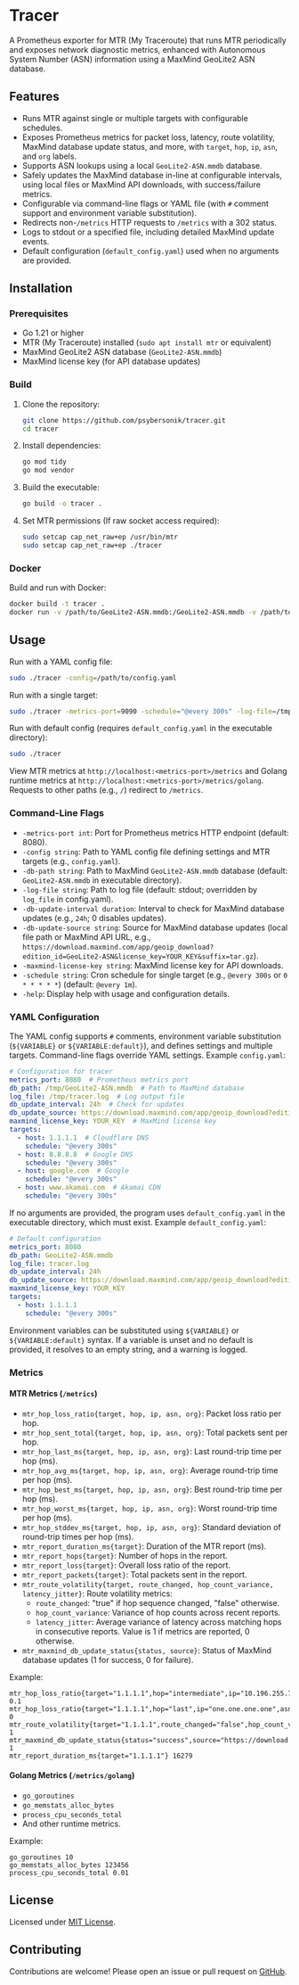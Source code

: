 # Tracer

A Prometheus exporter for MTR (My Traceroute) that runs MTR periodically and exposes network diagnostic metrics, enhanced with Autonomous System Number (ASN) information using a MaxMind GeoLite2 ASN database.

## Features

- Runs MTR against single or multiple targets with configurable schedules.
- Exposes Prometheus metrics for packet loss, latency, route volatility, MaxMind database update status, and more, with `target`, `hop`, `ip`, `asn`, and `org` labels.
- Supports ASN lookups using a local `GeoLite2-ASN.mmdb` database.
- Safely updates the MaxMind database in-line at configurable intervals, using local files or MaxMind API downloads, with success/failure metrics.
- Configurable via command-line flags or YAML file (with `#` comment support and environment variable substitution).
- Redirects non-`/metrics` HTTP requests to `/metrics` with a 302 status.
- Logs to stdout or a specified file, including detailed MaxMind update events.
- Default configuration (`default_config.yaml`) used when no arguments are provided.

## Installation

### Prerequisites

- Go 1.21 or higher
- MTR (My Traceroute) installed (`sudo apt install mtr` or equivalent)
- MaxMind GeoLite2 ASN database (`GeoLite2-ASN.mmdb`)
- MaxMind license key (for API database updates)

### Build

1. Clone the repository:
   ```bash
   git clone https://github.com/psybersonik/tracer.git
   cd tracer
   ```

2. Install dependencies:
   ```bash
   go mod tidy
   go mod vendor
   ```

3. Build the executable:
   ```bash
   go build -o tracer .
   ```

4. Set MTR permissions (If raw socket access required):
   ```bash
   sudo setcap cap_net_raw+ep /usr/bin/mtr
   sudo setcap cap_net_raw+ep ./tracer
   ```

### Docker

Build and run with Docker:
```bash
docker build -t tracer .
docker run -v /path/to/GeoLite2-ASN.mmdb:/GeoLite2-ASN.mmdb -v /path/to/config.yaml:/config.yaml -p 8080:8080 tracer -config=/config.yaml
```

## Usage

Run with a YAML config file:
```bash
sudo ./tracer -config=/path/to/config.yaml
```

Run with a single target:
```bash
sudo ./tracer -metrics-port=9090 -schedule="@every 300s" -log-file=/tmp/tracer.log -- 1.1.1.1
```

Run with default config (requires `default_config.yaml` in the executable directory):
```bash
sudo ./tracer
```

View MTR metrics at `http://localhost:<metrics-port>/metrics` and Golang runtime metrics at `http://localhost:<metrics-port>/metrics/golang`. Requests to other paths (e.g., `/`) redirect to `/metrics`.

### Command-Line Flags

- `-metrics-port int`: Port for Prometheus metrics HTTP endpoint (default: 8080).
- `-config string`: Path to YAML config file defining settings and MTR targets (e.g., `config.yaml`).
- `-db-path string`: Path to MaxMind `GeoLite2-ASN.mmdb` database (default: `GeoLite2-ASN.mmdb` in executable directory).
- `-log-file string`: Path to log file (default: stdout; overridden by `log_file` in config.yaml).
- `-db-update-interval duration`: Interval to check for MaxMind database updates (e.g., `24h`; 0 disables updates).
- `-db-update-source string`: Source for MaxMind database updates (local file path or MaxMind API URL, e.g., `https://download.maxmind.com/app/geoip_download?edition_id=GeoLite2-ASN&license_key=YOUR_KEY&suffix=tar.gz`).
- `-maxmind-license-key string`: MaxMind license key for API downloads.
- `-schedule string`: Cron schedule for single target (e.g., `@every 300s` or `0 * * * * *`) (default: `@every 1m`).
- `-help`: Display help with usage and configuration details.

### YAML Configuration

The YAML config supports `#` comments, environment variable substitution (`${VARIABLE}` or `${VARIABLE:default}`), and defines settings and multiple targets. Command-line flags override YAML settings. Example `config.yaml`:
```yaml
# Configuration for tracer
metrics_port: 8080  # Prometheus metrics port
db_path: /tmp/GeoLite2-ASN.mmdb  # Path to MaxMind database
log_file: /tmp/tracer.log  # Log output file
db_update_interval: 24h  # Check for updates
db_update_source: https://download.maxmind.com/app/geoip_download?edition_id=GeoLite2-ASN&license_key=YOUR_KEY&suffix=tar.gz  # MaxMind API URL
maxmind_license_key: YOUR_KEY  # MaxMind license key
targets:
  - host: 1.1.1.1  # Cloudflare DNS
    schedule: "@every 300s"
  - host: 8.8.8.8  # Google DNS
    schedule: "@every 300s"
  - host: google.com  # Google
    schedule: "@every 300s"
  - host: www.akamai.com  # Akamai CDN
    schedule: "@every 300s"
```

If no arguments are provided, the program uses `default_config.yaml` in the executable directory, which must exist. Example `default_config.yaml`:
```yaml
# Default configuration
metrics_port: 8080
db_path: GeoLite2-ASN.mmdb
log_file: tracer.log
db_update_interval: 24h
db_update_source: https://download.maxmind.com/app/geoip_download?edition_id=GeoLite2-ASN&license_key=YOUR_KEY&suffix=tar.gz
maxmind_license_key: YOUR_KEY
targets:
  - host: 1.1.1.1
    schedule: "@every 300s"
```

Environment variables can be substituted using `${VARIABLE}` or `${VARIABLE:default}` syntax. If a variable is unset and no default is provided, it resolves to an empty string, and a warning is logged.

### Metrics

#### MTR Metrics (`/metrics`)

- `mtr_hop_loss_ratio{target, hop, ip, asn, org}`: Packet loss ratio per hop.
- `mtr_hop_sent_total{target, hop, ip, asn, org}`: Total packets sent per hop.
- `mtr_hop_last_ms{target, hop, ip, asn, org}`: Last round-trip time per hop (ms).
- `mtr_hop_avg_ms{target, hop, ip, asn, org}`: Average round-trip time per hop (ms).
- `mtr_hop_best_ms{target, hop, ip, asn, org}`: Best round-trip time per hop (ms).
- `mtr_hop_worst_ms{target, hop, ip, asn, org}`: Worst round-trip time per hop (ms).
- `mtr_hop_stddev_ms{target, hop, ip, asn, org}`: Standard deviation of round-trip times per hop (ms).
- `mtr_report_duration_ms{target}`: Duration of the MTR report (ms).
- `mtr_report_hops{target}`: Number of hops in the report.
- `mtr_report_loss{target}`: Overall loss ratio of the report.
- `mtr_report_packets{target}`: Total packets sent in the report.
- `mtr_route_volatility{target, route_changed, hop_count_variance, latency_jitter}`: Route volatility metrics:
    - `route_changed`: "true" if hop sequence changed, "false" otherwise.
    - `hop_count_variance`: Variance of hop counts across recent reports.
    - `latency_jitter`: Average variance of latency across matching hops in consecutive reports.
      Value is 1 if metrics are reported, 0 otherwise.
- `mtr_maxmind_db_update_status{status, source}`: Status of MaxMind database updates (1 for success, 0 for failure).

Example:
```
mtr_hop_loss_ratio{target="1.1.1.1",hop="intermediate",ip="10.196.255.74",asn="unknown",org="unknown"} 0.1
mtr_hop_loss_ratio{target="1.1.1.1",hop="last",ip="one.one.one.one",asn="AS13335",org="Cloudflare"} 0
mtr_route_volatility{target="1.1.1.1",route_changed="false",hop_count_variance="0.25",latency_jitter="1.50"} 1
mtr_maxmind_db_update_status{status="success",source="https://download.maxmind.com/..."} 1
mtr_report_duration_ms{target="1.1.1.1"} 16279
```

#### Golang Metrics (`/metrics/golang`)

- `go_goroutines`
- `go_memstats_alloc_bytes`
- `process_cpu_seconds_total`
- And other runtime metrics.

Example:
```
go_goroutines 10
go_memstats_alloc_bytes 123456
process_cpu_seconds_total 0.01
```

## License

Licensed under [MIT License](https://github.com/psybersonik/tracer?tab=MIT-1-ov-file#readme).

## Contributing

Contributions are welcome! Please open an issue or pull request on [GitHub](https://github.com/psybersonik/tracer).